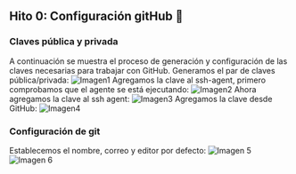 ## Hito 0: Configuración gitHub :wrench:

### Claves pública y privada
A continuación se muestra el proceso de generación y configuración de las claves necesarias para trabajar con GitHub.
Generamos el par de claves pública/privada:
![Imagen1](https://github.com/antoniocuadros/ejercicios-apuntes-IV/blob/master/Configuraci%C3%B3n%20gitHub/Imagenes/Captura%20de%20pantalla%20de%202020-09-25%2016-37-48.png)
Agregamos la clave al ssh-agent, primero comprobamos que el agente se está ejecutando:
![Imagen2](https://github.com/antoniocuadros/ejercicios-apuntes-IV/blob/master/Configuraci%C3%B3n%20gitHub/Captura%20de%20pantalla%20de%202020-09-25%2016-37-48.png)
Ahora agregamos la clave al ssh agent:
![Imagen3](https://github.com/antoniocuadros/ejercicios-apuntes-IV/blob/master/Configuraci%C3%B3n%20gitHub/Imagenes/Captura%20de%20pantalla%20de%202020-09-25%2016-39-45.png)
Agregamos la clave desde GitHub:
![Imagen4](https://github.com/antoniocuadros/ejercicios-apuntes-IV/blob/master/Configuraci%C3%B3n%20gitHub/Imagenes/Captura%20de%20pantalla%20de%202020-09-25%2016-42-23.png)
### Configuración de git
Establecemos el nombre, correo y editor por defecto:
![Imagen 5](https://github.com/antoniocuadros/ejercicios-apuntes-IV/blob/master/Configuraci%C3%B3n%20gitHub/Imagenes/Captura%20de%20pantalla%20de%202020-09-25%2016-44-22.png)
![Imagen 6](https://github.com/antoniocuadros/ejercicios-apuntes-IV/blob/master/Configuraci%C3%B3n%20gitHub/Imagenes/Captura%20de%20pantalla%20de%202020-09-25%2016-46-47.png)